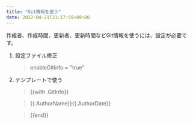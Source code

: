 ```yaml
---
title: "Git情報を使う"
date: 2022-04-21T21:17:59+09:00
---
```


作成者、作成時間、更新者、更新時間などGit情報を使うには、設定が必要です。

1. 設定ファイル修正

    > enableGitInfo = "true"

1. テンプレートで使う
    > {{with .GitInfo}}

    > {{.AuthorName}}{{.AuthorDate}}

    > {{end}}
